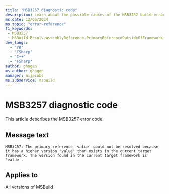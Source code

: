 ```yaml
---
title: "MSB3257 diagnostic code"
description: Learn about the possible causes of the MSB3257 build error, and get troubleshooting tips.
ms.date: 12/06/2024
ms.topic: "error-reference"
f1_keywords:
 - MSB3257
 - MSBuild.ResolveAssemblyReference.PrimaryReferenceOutsideOfFramework
dev_langs:
  - "VB"
  - "CSharp"
  - "C++"
  - "FSharp"
author: ghogen
ms.author: ghogen
manager: mijacobs
ms.subservice: msbuild
---
```


# MSB3257 diagnostic code

<!-- :::ErrorDefinitionDescription::: -->
<!-- :::editable-content name="introDescription"::: -->
This article describes the MSB3257 error code.
<!-- :::editable-content-end::: -->

## Message text

`MSB3257: The primary reference 'value' could not be resolved because it has a higher version 'value' than exists in the current target framework. The version found in the current target framework is 'value'.`

<!-- :::editable-content name="postOutputDescription"::: -->
<!--
{StrBegin="MSB3257: "}
-->
<!-- :::editable-content-end::: -->
<!-- :::ErrorDefinitionDescription-end::: -->

## Applies to

All versions of MSBuild
